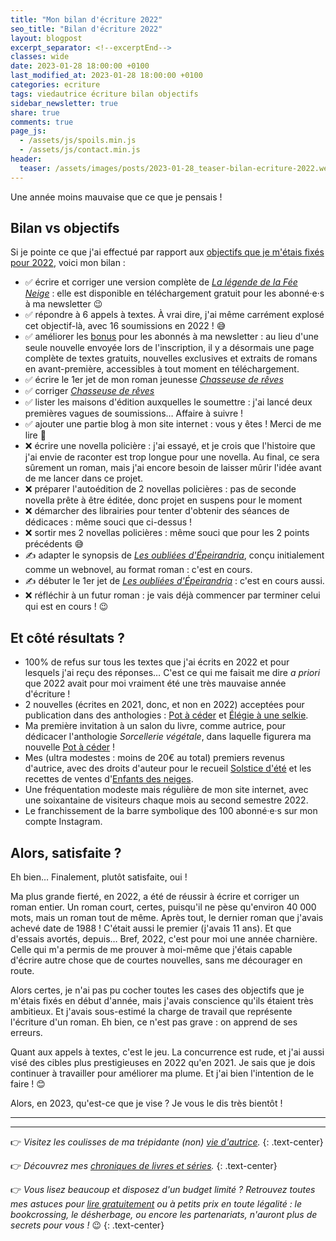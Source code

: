 ```yaml
---
title: "Mon bilan d'écriture 2022"
seo_title: "Bilan d'écriture 2022"
layout: blogpost
excerpt_separator: <!--excerptEnd-->
classes: wide
date: 2023-01-28 18:00:00 +0100
last_modified_at: 2023-01-28 18:00:00 +0100
categories: ecriture
tags: viedautrice écriture bilan objectifs
sidebar_newsletter: true
share: true
comments: true
page_js:
  - /assets/js/spoils.min.js
  - /assets/js/contact.min.js
header:
  teaser: /assets/images/posts/2023-01-28_teaser-bilan-ecriture-2022.webp
---
```


Une année moins mauvaise que ce que je pensais&nbsp;!
<!--excerptEnd-->

## Bilan vs objectifs

Si je pointe ce que j'ai effectué par rapport aux [objectifs que je m'étais fixés pour 2022](/ecriture/2023/01/28/objectifs-écriture-2022.html), voici mon bilan&nbsp;:

* ✅ écrire et corriger une version complète de [*La légende de la Fée Neige*](/bonus)&nbsp;: elle est disponible en téléchargement gratuit pour les abonné·e·s à ma newsletter 😉
* ✅ répondre à 6 appels à textes. À vrai dire, j'ai même carrément explosé cet objectif-là, avec 16 soumissions en 2022&nbsp;! 😅
* ✅ améliorer les [bonus](/bonus) pour les abonnés à ma newsletter&nbsp;: au lieu d'une seule nouvelle envoyée lors de l'inscription, il y a désormais une page complète de textes gratuits, nouvelles exclusives et extraits de romans en avant-première, accessibles à tout moment en téléchargement.
* ✅ écrire le 1er jet de mon roman jeunesse [*Chasseuse de rêves*](/publications/projets-en-cours/#chasseuse-de-rêves)
* ✅ corriger [*Chasseuse de rêves*](/publications/projets-en-cours/#chasseuse-de-rêves)
* ✅ lister les maisons d'édition auxquelles le soumettre&nbsp;: j'ai lancé deux premières vagues de soumissions&hellip; Affaire à suivre&nbsp;!
* ✅ ajouter une partie blog à mon site internet&nbsp;: vous y êtes&nbsp;! Merci de me lire 🤗
* ❌ écrire une novella policière&nbsp;: j'ai essayé, et je crois que l'histoire que j'ai envie de raconter est trop longue pour une novella. Au final, ce sera sûrement un roman, mais j'ai encore besoin de laisser mûrir l'idée avant de me lancer dans ce projet.
* ❌ préparer l'autoédition de 2 novellas policières&nbsp;: pas de seconde novella prête à être éditée, donc projet en suspens pour le moment
* ❌ démarcher des librairies pour tenter d'obtenir des séances de dédicaces&nbsp;: même souci que ci-dessus&nbsp;!
* ❌ sortir mes 2 novellas policières&nbsp;: même souci que pour les 2 points précédents 😅
* ✍ adapter le synopsis de [*Les oubliées d'Épeirandria*](/publications/projets-en-cours/#les-oubliées-depeirandria), conçu initialement comme un webnovel, au format roman&nbsp;: c'est en cours.
* ✍ débuter le 1er jet de [*Les oubliées d'Épeirandria*](/publications/projets-en-cours/#les-oubliées-depeirandria)&nbsp;: c'est en cours aussi.
* ❌ réfléchir à un futur roman&nbsp;: je vais déjà commencer par terminer celui qui est en cours&nbsp;! 😉


## Et côté résultats&nbsp;?

* 100% de refus sur tous les textes que j'ai écrits en 2022 et pour lesquels j'ai reçu des réponses&hellip; C'est ce qui me faisait me dire *a priori* que 2022 avait pour moi vraiment été une très mauvaise année d'écriture&nbsp;!
* 2 nouvelles (écrites en 2021, donc, et non en 2022) acceptées pour publication dans des anthologies&nbsp;: [Pot à céder](/publications/pot-a-ceder) et [Élégie à une selkie](/publications/elegie-a-une-selkie).
* Ma première invitation à un salon du livre, comme autrice, pour dédicacer l'anthologie *Sorcellerie végétale*, dans laquelle figurera ma nouvelle [Pot à céder](/publications/pot-a-ceder)&nbsp;!
* Mes (ultra modestes&nbsp;: moins de 20€ au total) premiers revenus d'autrice, avec des droits d'auteur pour le recueil [Solstice d'été](/publications/le-cadeau-des-fees) et les recettes de ventes d'[Enfants des neiges](/publications/enfants-des-neiges).
* Une fréquentation modeste mais régulière de mon site internet, avec une soixantaine de visiteurs chaque mois au second semestre 2022.
* Le franchissement de la barre symbolique des 100 abonné·e·s sur mon compte Instagram.


## Alors, satisfaite&nbsp;?

Eh bien&hellip; Finalement, plutôt satisfaite, oui&nbsp;!

Ma plus grande fierté, en 2022, a été de réussir à écrire et corriger un roman entier. Un roman court, certes, puisqu'il ne pèse qu'environ 40&nbsp;000 mots, mais un roman tout de même. Après tout, le dernier roman que j'avais achevé date de 1988&nbsp;! C'était aussi le premier (j'avais 11&nbsp;ans). Et que d'essais avortés, depuis&hellip; Bref, 2022, c'est pour moi une année charnière. Celle qui m'a permis de me prouver à moi-même que j'étais capable d'écrire autre chose que de courtes nouvelles, sans me décourager en route.

Alors certes, je n'ai pas pu cocher toutes les cases des objectifs que je m'étais fixés en début d'année, mais j'avais conscience qu'ils étaient très ambitieux. Et j'avais sous-estimé la charge de travail que représente l'écriture d'un roman. Eh bien, ce n'est pas grave&nbsp;: on apprend de ses erreurs.

Quant aux appels à textes, c'est le jeu. La concurrence est rude, et j'ai aussi visé des cibles plus prestigieuses en 2022 qu'en 2021. Je sais que je dois continuer à travailler pour améliorer ma plume. Et j'ai bien l'intention de le faire&nbsp;! 😊

Alors, en 2023, qu'est-ce que je vise&nbsp;? Je vous le dis très bientôt&nbsp;!


---
---
👉 *Visitez les coulisses de ma trépidante (non) [vie d'autrice](/blog/tags#viedautrice).*
{: .text-center}

👉 *Découvrez mes [chroniques de livres et séries](/blog/tags#chronique).*
{: .text-center}

👉 *Vous lisez beaucoup et disposez d'un budget limité&nbsp;? Retrouvez toutes mes astuces pour [lire gratuitement](/lecture/2022/08/22/lire-gratuitement.html) ou à petits prix en toute légalité&nbsp;: le bookcrossing, le désherbage, ou encore les partenariats, n'auront plus de secrets pour vous&nbsp;!* 😉
{: .text-center}